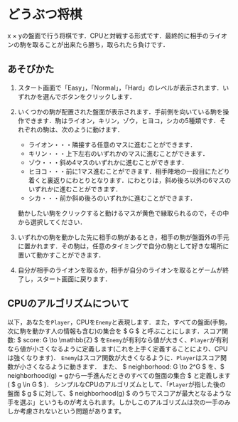 # どうぶつ将棋
x × yの盤面で行う将棋です．CPUと対戦する形式です．最終的に相手のライオンの駒を取ることが出来たら勝ち，取られたら負けです．

## あそびかた
1. スタート画面で「Easy」，「Normal」，「Hard」のレベルが表示されます．いずれかを選んでボタンをクリックします．
1. いくつかの駒が配置された盤面が表示されます．手前側を向いている駒を操作できます．駒はライオン，キリン，ゾウ，ヒヨコ，シカの5種類です．それぞれの駒は、次のように動けます．
    - ライオン・・・隣接する任意のマスに進むことができます．
    - キリン・・・上下左右のいずれかのマスに進むことができます．
    - ゾウ・・・斜め4マスのいずれかに進むことができます．
    - ヒヨコ・・・前に1マス進むことができます．相手陣地の一段目にたどり着くと裏返りにわとりとなります．にわとりは，斜め後ろ以外の6マスのいずれかに進むことができます．
    - シカ・・・前か斜め後ろのいずれかに進むことができます．

    動かしたい駒をクリックすると動けるマスが黄色で縁取られるので，その中から選択してください．
1. いずれかの駒を動かした先に相手の駒があるとき，相手の駒が盤面外の手元に置かれます．その駒は，任意のタイミングで自分の駒として好きな場所に置いて動かすことができます．
1. 自分が相手のライオンを取るか，相手が自分のライオンを取るとゲームが終了し，スタート画面に戻ります．

## CPUのアルゴリズムについて
以下，あなたを`Player`，CPUを`Enemy`と表現します．また，すべての盤面(手駒，次に駒を動かす人の情報も含む)の集合を $ G $ と呼ぶことにします．スコア関数: $ score: G \to \mathbb{Z} $ を`Enemy`が有利なら値が大きく、`Player`が有利なら値が小さくなるように定義します(これを上手く定義することにより、CPUは強くなります)．
`Enemy`はスコア関数が大きくなるように．`Player`はスコア関数が小さくなるように動きます．
また、 $ neighborhood: G \to 2^G $ を、$ neighborhood(g) = gから一手進んだときのすべての盤面の集合 $ と定義します( $ g \in G $ )．
シンプルなCPUのアルゴリズムとして、「`Player`が指した後の盤面 $ g $ に対して、$ neighborhood(g) $ のうちでスコアが最大となるような手を選ぶ」というものが考えられます。しかしこのアルゴリズムは次の一手のみしか考慮されないという問題があります。

